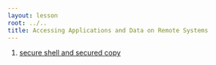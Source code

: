 ```yaml
---
layout: lesson
root: ../..
title: Accessing Applications and Data on Remote Systems
---
```

<div class="toc" markdown="1">

1.  [secure shell and secured copy ](01-ssh.html)

</div>
